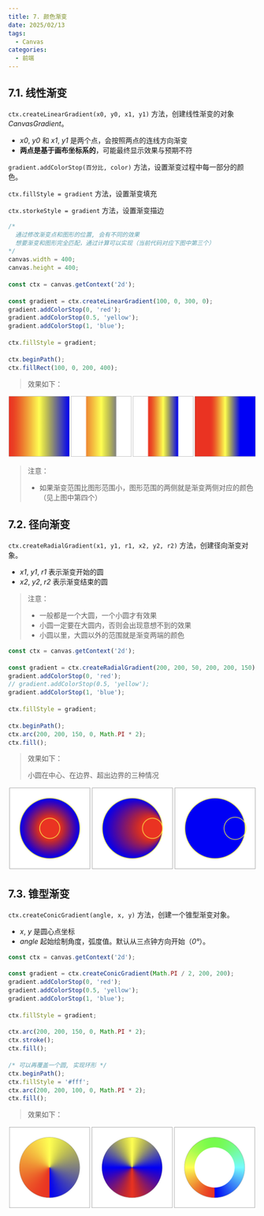 ```yaml
---
title: 7. 颜色渐变
date: 2025/02/13
tags:
  - Canvas
categories:
  - 前端
---
```


## 7.1. 线性渐变

`ctx.createLinearGradient(x0, y0, x1, y1)` 方法，创建线性渐变的对象 _CanvasGradient_。

- _x0_, _y0_ 和 _x1_, _y1_ 是两个点，会按照两点的连线方向渐变
- **两点是基于画布坐标系的**，可能最终显示效果与预期不符

`gradient.addColorStop(百分比, color)` 方法，设置渐变过程中每一部分的颜色。

`ctx.fillStyle = gradient` 方法，设置渐变填充

`ctx.storkeStyle = gradient` 方法，设置渐变描边

```javascript
/* 
  通过修改渐变点和图形的位置, 会有不同的效果
  想要渐变和图形完全匹配，通过计算可以实现（当前代码对应下图中第三个）
*/
canvas.width = 400;
canvas.height = 400;

const ctx = canvas.getContext('2d');

const gradient = ctx.createLinearGradient(100, 0, 300, 0);
gradient.addColorStop(0, 'red');
gradient.addColorStop(0.5, 'yellow');
gradient.addColorStop(1, 'blue');

ctx.fillStyle = gradient;

ctx.beginPath();
ctx.fillRect(100, 0, 200, 400);
```

> 效果如下：

![alt text](./images/Canvas-7/image1.png)

> 注意：
>
> - 如果渐变范围比图形范围小，图形范围的两侧就是渐变两侧对应的颜色（见上图中第四个）

## 7.2. 径向渐变

`ctx.createRadialGradient(x1, y1, r1, x2, y2, r2)` 方法，创建径向渐变对象。

- _x1_, _y1_, _r1_ 表示渐变开始的圆
- _x2_, _y2_, _r2_ 表示渐变结束的圆

> 注意：
>
> - 一般都是一个大圆，一个小圆才有效果
> - 小圆一定要在大圆内，否则会出现意想不到的效果
> - 小圆以里，大圆以外的范围就是渐变两端的颜色

```javascript
const ctx = canvas.getContext('2d');

const gradient = ctx.createRadialGradient(200, 200, 50, 200, 200, 150);
gradient.addColorStop(0, 'red');
// gradient.addColorStop(0.5, 'yellow');
gradient.addColorStop(1, 'blue');

ctx.fillStyle = gradient;

ctx.beginPath();
ctx.arc(200, 200, 150, 0, Math.PI * 2);
ctx.fill();
```

> 效果如下：
>
> 小圆在中心、在边界、超出边界的三种情况

![alt text](./images/Canvas-7/image2.png)

## 7.3. 锥型渐变

`ctx.createConicGradient(angle, x, y)` 方法，创建一个锥型渐变对象。

- _x_, _y_ 是圆心点坐标
- _angle_ 起始绘制角度，弧度值。默认从三点钟方向开始（_0°_）。

```javascript
const ctx = canvas.getContext('2d');

const gradient = ctx.createConicGradient(Math.PI / 2, 200, 200);
gradient.addColorStop(0, 'red');
gradient.addColorStop(0.5, 'yellow');
gradient.addColorStop(1, 'blue');

ctx.fillStyle = gradient;

ctx.arc(200, 200, 150, 0, Math.PI * 2);
ctx.stroke();
ctx.fill();

/* 可以再覆盖一个圆, 实现环形 */
ctx.beginPath();
ctx.fillStyle = '#fff';
ctx.arc(200, 200, 100, 0, Math.PI * 2);
ctx.fill();
```

> 效果如下：

![alt text](./images/Canvas-7/image3.png)
